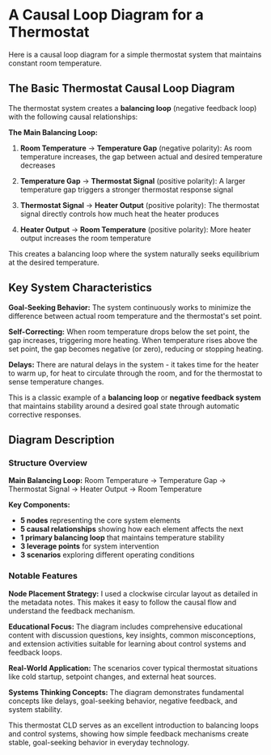 # A Causal Loop Diagram for a Thermostat

Here is a causal loop diagram for a simple thermostat system that maintains constant room temperature.

## The Basic Thermostat Causal Loop Diagram

The thermostat system creates a **balancing loop** (negative feedback loop) with the following causal relationships:

**The Main Balancing Loop:**

1. **Room Temperature** → **Temperature Gap** (negative polarity): As room temperature increases, the gap between actual and desired temperature decreases

2. **Temperature Gap** → **Thermostat Signal** (positive polarity): A larger temperature gap triggers a stronger thermostat response signal

3. **Thermostat Signal** → **Heater Output** (positive polarity): The thermostat signal directly controls how much heat the heater produces

4. **Heater Output** → **Room Temperature** (positive polarity): More heater output increases the room temperature

This creates a balancing loop where the system naturally seeks equilibrium at the desired temperature.

## Key System Characteristics

**Goal-Seeking Behavior:** The system continuously works to minimize the difference between actual room temperature and the thermostat's set point.

**Self-Correcting:** When room temperature drops below the set point, the gap increases, triggering more heating. When temperature rises above the set point, the gap becomes negative (or zero), reducing or stopping heating.

**Delays:** There are natural delays in the system - it takes time for the heater to warm up, for heat to circulate through the room, and for the thermostat to sense temperature changes.

This is a classic example of a **balancing loop** or **negative feedback system** that maintains stability around a desired goal state through automatic corrective responses.

## Diagram Description

### Structure Overview

**Main Balancing Loop:** Room Temperature → Temperature Gap → Thermostat Signal → Heater Output → Room Temperature

**Key Components:**

-   **5 nodes** representing the core system elements
-   **5 causal relationships** showing how each element affects the next
-   **1 primary balancing loop** that maintains temperature stability
-   **3 leverage points** for system intervention
-   **3 scenarios** exploring different operating conditions

### Notable Features

**Node Placement Strategy:** I used a clockwise circular layout as detailed in the metadata notes. This makes it easy to follow the causal flow and understand the feedback mechanism.

**Educational Focus:** The diagram includes comprehensive educational content with discussion questions, key insights, common misconceptions, and extension activities suitable for learning about control systems and feedback loops.

**Real-World Application:** The scenarios cover typical thermostat situations like cold startup, setpoint changes, and external heat sources.

**Systems Thinking Concepts:** The diagram demonstrates fundamental concepts like delays, goal-seeking behavior, negative feedback, and system stability.

This thermostat CLD serves as an excellent introduction to balancing loops and control systems, showing how simple feedback mechanisms create stable, goal-seeking behavior in everyday technology.